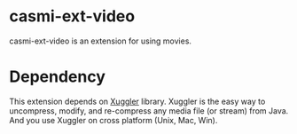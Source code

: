 # casmi-ext-video

casmi-ext-video is an extension for using movies.

# Dependency

This extension depends on [Xuggler](http://www.xuggle.com/xuggler) library.
Xuggler is the easy way to uncompress, modify, and re-compress any media file (or stream) from Java.
And you use Xuggler on cross platform (Unix, Mac, Win).

